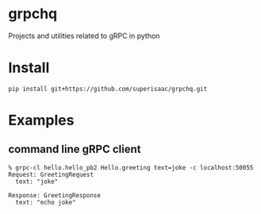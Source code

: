 # grpchq
Projects and utilities related to gRPC in python

# Install
```shell
pip install git+https://github.com/superisaac/grpchq.git
```

# Examples
## command line gRPC client
```shell
% grpc-cl hello.hello_pb2 Hello.greeting text=joke -c localhost:50055
Request: GreetingRequest
  text: "joke"

Response: GreetingResponse
  text: "echo joke"
```
